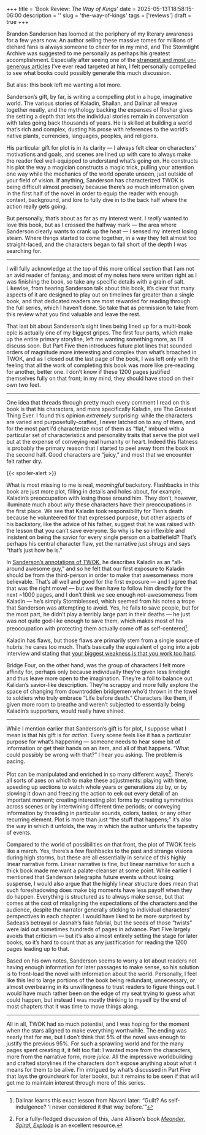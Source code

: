 +++
title = 'Book Review: _The Way of Kings_'
date = 2025-05-13T18:58:15-06:00
description = ''
slug = 'the-way-of-kings'
tags = ['reviews']
draft = true
+++

Brandon Sanderson has loomed at the periphery of my literary awareness for a few years now. An author selling these massive tomes for millions of diehard fans is always someone to cheer for in my mind, and The Stormlight Archive was suggested to me personally as perhaps his greatest accomplishment. Especially after seeing one of the [strangest and most un-generous articles](https://archive.is/A59bw) I’ve ever read targeted at him, I felt personally compelled to see what books could possibly generate this much discussion.

But alas: this book left me wanting a lot more.

Sanderson’s gift, by far, is writing a compelling plot in a huge, imaginative world. The various stories of Kaladin, Shallan, and Dalinar all weave together neatly, and the mythology backing the expanses of Roshar gives the setting a depth that lets the individual stories remain in conversation with tales going back thousands of years. He is skilled at building a world that’s rich and complex, dusting his prose with references to the world’s native plants, currencies, languages, peoples, and religions.

His particular gift for plot is in its clarity — I always felt clear on characters’ motivations and goals, and scenes are lined up with care to always make the reader feel well-equipped to understand what’s going on. He constructs his plot the way a magician constructs a magic trick, pulling your attention one way while the mechanics of the world operate unseen, just outside of your field of vision. If anything, Sanderson has characterized TWOK is being difficult almost precisely because there’s _so_ much information given in the first half of the novel in order to equip the reader with enough context, background, and lore to fully dive in to the back half where the action really gets going.

But personally, that’s about as far as my interest went. I _really_ wanted to love this book, but as I crossed the halfway mark — the area where Sanderson clearly wants to crank up the heat — I sensed my interest losing steam. Where things started to come together, in a way they felt almost too straight-laced, and the characters began to fall short of the depth I was searching for.

---

I will fully acknowledge at the top of this more critical section that I am not an avid reader of fantasy, and most of my notes here were written right as I was finishing the book, so take any specific details with a grain of salt. Likewise, from hearing Sanderson talk about this book, it’s clear that many aspects of it are designed to play out on timelines far greater than a single book, and that dedicated readers are most rewarded for reading through the full series, which I haven’t done. So take that as permission to take from this review what you find valuable and leave the rest.

That last bit about Sanderson’s sight lines being lined up for a multi-book epic is actually one of my biggest gripes. The first four parts, which make up the entire primary storyline, left me wanting something more, as I’ll discuss soon. But Part Five then introduces future plot lines that sounded orders of magnitude more interesting and complex than what’s broached in TWOK, and as I closed out the last page of the book, I was left only with the feeling that all the work of completing this book was more like pre-reading for another, better one. I don’t know if these 1200 pages justified themselves fully on that front; in my mind, they should have stood on their own two feet.

---

One idea that threads through pretty much every comment I read on this book is that his characters, and more specifically Kaladin, are The Greatest Thing Ever. I found this opinion _extremely_ surprising: while the characters are varied and purposefully-crafted, I never latched on to any of them, and for the most part I’d characterize most of them as “flat,” imbued with a particular set of characteristics and personality traits that serve the plot well but at the expense of conveying real humanity or heart. Indeed this flatness is probably the primary reason that I started to peel away from the book in the second half. Good characters are “juicy,” and most that we encounter felt rather dry.

{{< spoiler-alert >}}

What is most missing to me is real, _meaningful_ backstory. Flashbacks in this book are just more plot, filling in details and holes about, for example, Kaladin’s preoccupation with losing those around him. They don’t, however, illuminate much about _why_ these characters have their preoccupations in the first place. We see that Kaladin took responsibility for Tien’s death because he volunteered for that expressed purpose, but other aspects of his backstory, like the advice of his father, suggest that he was raised with the lesson that you can’t save everyone. So why is he so inflexible and insistent on being the savior for every single person on a battlefield? That’s perhaps his central character flaw, yet the narrative just shrugs and says “that’s just how he is.”

In [Sanderson’s annotations of TWOK](https://wob.coppermind.net/events/255-the-way-of-kings-annotations/), he describes Kaladin as an “all-around awesome guy,” and so he felt that our first exposure to Kaladin should be from the third-person in order to make that awesomeness more believable. That’s all well and good for the first exposure — and I agree that that was the right move! — but we then have to follow him directly for the next ~1000 pages, and I don’t think we see enough not-awesomeness from Kaladin — he’s simply Stormblessed, which seemed from his notes a trope that Sanderson was attempting to avoid. Yes, he fails to save people, but for the most part, he didn’t play a terribly large part in their deaths — he just was not quite god-like enough to save them, which makes most of his preoccupation with protecting them actually come off as self-centered[^selfcentered].

Kaladin has flaws, but those flaws are primarily stem from a single source of hubris: he cares too much. That’s basically the equivalent of going into a job interview and stating that [your biggest weakness is that you work too hard](https://www.youtube.com/watch?v=e7_xx1PUzhk).

Bridge Four, on the other hand, was the group of characters I felt more affinity for, perhaps only because individually they’re given less limelight and thus leave more open to the imagination. They’re a foil to balance out Kalidan’s savior-like description. They’re scrappy and more fully explore the space of changing from downtrodden bridgemen who’d thrown in the towel to soldiers who truly embrace “Life before death.” Characters like them, if given more room to breathe and weren’t subjected to essentially being Kaladin’s supporters, would really have shined.

---

While I mention earlier that Sanderson’s gift is for plot, I suppose what I mean is that his gift is for _action_. Every scene feels like it has a particular purpose for what’s happening — someone needs to hear some bit of information or get their hands on an item, and all of that happens. “What could possibly be wrong with that?” I hear you asking. The problem is pacing.

Plot can be manipulated and enriched in so many different ways[^meander]. There’s all sorts of axes on which to make these adjustments: playing with time, speeding up sections to watch whole years or generations zip by, or by slowing it down and freezing the action to eek out every detail of an important moment; creating interesting plot forms by creating symmetries across scenes or by intertwining different time periods; or conveying information by threading in particular sounds, colors, tastes, or any other recurring element. Plot is more than just “the stuff that happens;” it’s also the way in which it unfolds, the way in which the author unfurls the tapestry of events.

Compared to the world of possibilities on that front, the plot of TWOK feels like a march. Yes, there’s a few flashbacks to the past and strange visions during high storms, but these are all essentially in service of this highly linear narrative form. Linear narrative is fine, but linear narrative for such a thick book made me want a palate-cleanser at some point. While earlier I mentioned that Sanderson telegraphs future events without losing suspense, I would also argue that the highly linear structure does mean that such foreshadowing does make big moments have less payoff when they do happen. Everything is structured as to always make sense, but that comes at the cost of misaligning the expectations of the characters and the audience, despite the narrator generally sticking to individual characters’ perspectives in each chapter. I would have liked to be more surprised by Sadeas’s betrayal or Jasnah’s fake fabrial, but the seeds of those “twists” were laid out sometimes hundreds of pages in advance. Part Five largely avoids that criticism — but it’s also almost entirely setting the stage for later books, so it’s hard to count that as any justification for reading the 1200 pages leading up to that.

Based on his own notes, Sanderson seems to worry a lot about readers not having enough information for later passages to make sense, so his solution is to front-load the novel with information about the world. Personally, I feel like this led to large portions of the book being redundant, unnecessary, or almost overbearing in its unwillingness to trust readers to figure things out. I would have much rather been on the edge of my seat trying to guess what could happen, but instead I was mostly thinking to myself by the end of most chapters that it was time to move things along.

---

All in all, TWOK had so much potential, and I was hoping for the moment when the stars aligned to make everything worthwhile. The ending was nearly that for me, but I don’t think that 5% of the novel was enough to justify the previous 95%. For such a sprawling world and for the many pages spent creating it, it felt too flat: I wanted more from the characters, more from the narrative form, more _juice_. All the impressive worldbuilding and crafted storylines if the characters don’t expose anything about what it means for them to be alive. I’m intrigued by what’s discussed in Part Five that lays the groundwork for later books, but it remains to be seen if that will get me to maintain interest through more of this series.

[^selfcentered]: Dalinar learns this exact lesson from Navani later: “Guilt? As self-indulgence? ‘I never considered it that way before.’”

[^meander]: For a fully-fledged discussion of this, Jane Allison’s book [_Meander, Spiral, Explode_](https://books.catapult.co/books/meander-spiral-explode/) is an excellent resource.
